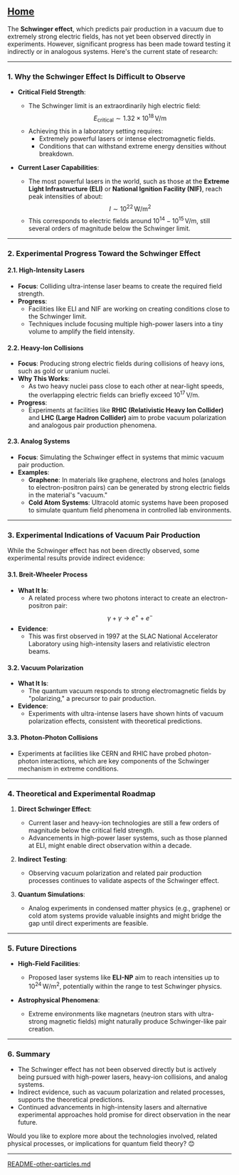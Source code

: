 [Home](https://t2m.io/VwvDcuw)
---

The **Schwinger effect**, which predicts pair production in a vacuum due to extremely strong electric fields, has not yet been observed directly in experiments. However, significant progress has been made toward testing it indirectly or in analogous systems. Here's the current state of research:

---

### **1. Why the Schwinger Effect Is Difficult to Observe**
- **Critical Field Strength**:
  - The Schwinger limit is an extraordinarily high electric field:
    $$E_{\text{critical}} \sim 1.32 \times 10^{18} \, \text{V/m}$$
  - Achieving this in a laboratory setting requires:
    - Extremely powerful lasers or intense electromagnetic fields.
    - Conditions that can withstand extreme energy densities without breakdown.

- **Current Laser Capabilities**:
  - The most powerful lasers in the world, such as those at the **Extreme Light Infrastructure (ELI)** or **National Ignition Facility (NIF)**, reach peak intensities of about:
    $$I \sim 10^{22} \, \text{W/m}^2$$
  - This corresponds to electric fields around $10^{14} - 10^{15} \, \text{V/m}$, still several orders of magnitude below the Schwinger limit.

---

### **2. Experimental Progress Toward the Schwinger Effect**

#### **2.1. High-Intensity Lasers**
- **Focus**: Colliding ultra-intense laser beams to create the required field strength.
- **Progress**:
  - Facilities like ELI and NIF are working on creating conditions close to the Schwinger limit.
  - Techniques include focusing multiple high-power lasers into a tiny volume to amplify the field intensity.

#### **2.2. Heavy-Ion Collisions**
- **Focus**: Producing strong electric fields during collisions of heavy ions, such as gold or uranium nuclei.
- **Why This Works**:
  - As two heavy nuclei pass close to each other at near-light speeds, the overlapping electric fields can briefly exceed $10^{17} \, \text{V/m}$.
- **Progress**:
  - Experiments at facilities like **RHIC (Relativistic Heavy Ion Collider)** and **LHC (Large Hadron Collider)** aim to probe vacuum polarization and analogous pair production phenomena.

#### **2.3. Analog Systems**
- **Focus**: Simulating the Schwinger effect in systems that mimic vacuum pair production.
- **Examples**:
  - **Graphene**: In materials like graphene, electrons and holes (analogs to electron-positron pairs) can be generated by strong electric fields in the material's "vacuum."
  - **Cold Atom Systems**: Ultracold atomic systems have been proposed to simulate quantum field phenomena in controlled lab environments.

---

### **3. Experimental Indications of Vacuum Pair Production**
While the Schwinger effect has not been directly observed, some experimental results provide indirect evidence:

#### **3.1. Breit-Wheeler Process**
- **What It Is**:
  - A related process where two photons interact to create an electron-positron pair:
    $$\gamma + \gamma \rightarrow e^+ + e^-$$
- **Evidence**:
  - This was first observed in 1997 at the SLAC National Accelerator Laboratory using high-intensity lasers and relativistic electron beams.

#### **3.2. Vacuum Polarization**
- **What It Is**:
  - The quantum vacuum responds to strong electromagnetic fields by "polarizing," a precursor to pair production.
- **Evidence**:
  - Experiments with ultra-intense lasers have shown hints of vacuum polarization effects, consistent with theoretical predictions.

#### **3.3. Photon-Photon Collisions**
- Experiments at facilities like CERN and RHIC have probed photon-photon interactions, which are key components of the Schwinger mechanism in extreme conditions.

---

### **4. Theoretical and Experimental Roadmap**
1. **Direct Schwinger Effect**:
   - Current laser and heavy-ion technologies are still a few orders of magnitude below the critical field strength.
   - Advancements in high-power laser systems, such as those planned at ELI, might enable direct observation within a decade.

2. **Indirect Testing**:
   - Observing vacuum polarization and related pair production processes continues to validate aspects of the Schwinger effect.

3. **Quantum Simulations**:
   - Analog experiments in condensed matter physics (e.g., graphene) or cold atom systems provide valuable insights and might bridge the gap until direct experiments are feasible.

---

### **5. Future Directions**
- **High-Field Facilities**:
  - Proposed laser systems like **ELI-NP** aim to reach intensities up to $10^{24} \, \text{W/m}^2$, potentially within the range to test Schwinger physics.

- **Astrophysical Phenomena**:
  - Extreme environments like magnetars (neutron stars with ultra-strong magnetic fields) might naturally produce Schwinger-like pair creation.

---

### **6. Summary**
- The Schwinger effect has not been observed directly but is actively being pursued with high-power lasers, heavy-ion collisions, and analog systems.
- Indirect evidence, such as vacuum polarization and related processes, supports the theoretical predictions.
- Continued advancements in high-intensity lasers and alternative experimental approaches hold promise for direct observation in the near future.

Would you like to explore more about the technologies involved, related physical processes, or implications for quantum field theory? 😊


---

[README-other-particles.md](https://t2m.io/Tm2oSUb)
